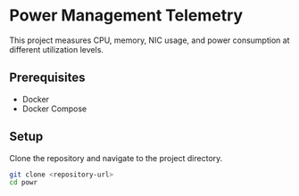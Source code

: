 # Power Management Telemetry

This project measures CPU, memory, NIC usage, and power consumption at different utilization levels.

## Prerequisites

- Docker
- Docker Compose

## Setup

Clone the repository and navigate to the project directory.

```bash
git clone <repository-url>
cd powr
